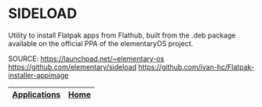 # SIDELOAD
 
 Utility to install Flatpak apps from Flathub, built from the .deb  package available on the official PPA of the elementaryOS project.
 

 SOURCE: https://launchpad.net/~elementary-os
 	 https://github.com/elementary/sideload
 	 https://github.com/ivan-hc/Flatpak-installer-appimage

 | [Applications](https://portable-linux-apps.github.io/apps.html) | [Home](https://portable-linux-apps.github.io)
 | --- | --- |

